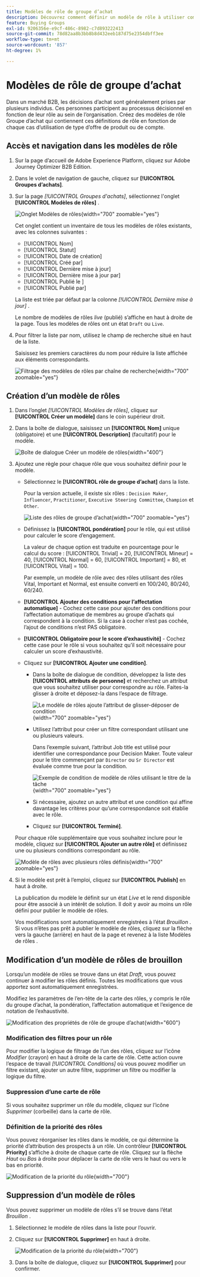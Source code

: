 ```yaml
---
title: Modèles de rôle de groupe d’achat
description: Découvrez comment définir un modèle de rôle à utiliser comme composant de groupe d’achats.
feature: Buying Groups
exl-id: 9206356e-e9cf-486c-8982-c7d893222413
source-git-commit: 78d82aa8b3bb8b8d432eeb187d75e2354dbff3ee
workflow-type: tm+mt
source-wordcount: '857'
ht-degree: 1%

---
```


# Modèles de rôle de groupe d’achat

Dans un marché B2B, les décisions d’achat sont généralement prises par plusieurs individus. Ces personnes participent au processus décisionnel en fonction de leur rôle au sein de l’organisation. Créez des modèles de rôle Groupe d’achat qui contiennent ces définitions de rôle en fonction de chaque cas d’utilisation de type d’offre de produit ou de compte.

## Accès et navigation dans les modèles de rôle

1. Sur la page d’accueil de Adobe Experience Platform, cliquez sur Adobe Journey Optimizer B2B Edition.

1. Dans le volet de navigation de gauche, cliquez sur **[!UICONTROL Groupes d’achats]**.

1. Sur la page _[!UICONTROL Groupes d&#39;achats]_, sélectionnez l&#39;onglet **[!UICONTROL Modèles de rôles]** .

   ![Onglet Modèles de rôles](assets/roles-templates-tab.png){width="700" zoomable="yes"}

   Cet onglet contient un inventaire de tous les modèles de rôles existants, avec les colonnes suivantes :

   * [!UICONTROL Nom]
   * [!UICONTROL Statut]
   * [!UICONTROL Date de création]
   * [!UICONTROL Créé par]
   * [!UICONTROL Dernière mise à jour]
   * [!UICONTROL Dernière mise à jour par]
   * [!UICONTROL Publié le ]
   * [!UICONTROL Publié par]

   La liste est triée par défaut par la colonne _[!UICONTROL Dernière mise à jour]_ .

   Le nombre de modèles de rôles _live_ (publié) s’affiche en haut à droite de la page. Tous les modèles de rôles ont un état `Draft` ou `Live`.

1. Pour filtrer la liste par nom, utilisez le champ de recherche situé en haut de la liste.

   Saisissez les premiers caractères du nom pour réduire la liste affichée aux éléments correspondants.

   ![Filtrage des modèles de rôles par chaîne de recherche](assets/roles-templates-search.png){width="700" zoomable="yes"}

## Création d’un modèle de rôles

1. Dans l’onglet _[!UICONTROL Modèles de rôles]_, cliquez sur **[!UICONTROL Créer un modèle]** dans le coin supérieur droit.

1. Dans la boîte de dialogue, saisissez un **[!UICONTROL Nom]** unique (obligatoire) et une **[!UICONTROL Description]** (facultatif) pour le modèle.

   ![Boîte de dialogue Créer un modèle de rôles](assets/roles-template-create-dialog.png){width="400"}

1. Ajoutez une règle pour chaque rôle que vous souhaitez définir pour le modèle.

   * Sélectionnez le **[!UICONTROL rôle de groupe d’achat]** dans la liste.

     Pour la version actuelle, il existe six rôles : `Decision Maker`, `Influencer`, `Practitioner`, `Executive Steering Committee`, `Champion` et `Other`.

     ![Liste des rôles de groupe d’achat](./assets/roles-template-create-roles-list.png){width="700" zoomable="yes"}

   * Définissez la **[!UICONTROL pondération]** pour le rôle, qui est utilisé pour calculer le score d’engagement.

     La valeur de chaque option est traduite en pourcentage pour le calcul du score : [!UICONTROL Trivial] = 20, [!UICONTROL Mineur] = 40, [!UICONTROL Normal] = 60, [!UICONTROL Important] = 80, et [!UICONTROL Vital] = 100.

     Par exemple, un modèle de rôle avec des rôles utilisant des rôles Vital, Important et Normal, est ensuite converti en 100/240, 80/240, 60/240.

   * **[!UICONTROL Ajouter des conditions pour l’affectation automatique]** - Cochez cette case pour ajouter des conditions pour l’affectation automatique de membres au groupe d’achats qui correspondent à la condition. Si la case à cocher n’est pas cochée, l’ajout de conditions n’est PAS obligatoire.

   * **[!UICONTROL Obligatoire pour le score d’exhaustivité]** - Cochez cette case pour le rôle si vous souhaitez qu’il soit nécessaire pour calculer un score d’exhaustivité.

   * Cliquez sur **[!UICONTROL Ajouter une condition]**.

      * Dans la boîte de dialogue de condition, développez la liste des **[!UICONTROL attributs de personne]** et recherchez un attribut que vous souhaitez utiliser pour correspondre au rôle. Faites-la glisser à droite et déposez-la dans l’espace de filtrage.

        ![ Le modèle de rôles ajoute l’attribut de glisser-déposer de condition ](assets/roles-template-role-attribute.png){width="700" zoomable="yes"}

      * Utilisez l’attribut pour créer un filtre correspondant utilisant une ou plusieurs valeurs.

        Dans l’exemple suivant, l’attribut Job title est utilisé pour identifier une correspondance pour Decision Maker. Toute valeur pour le titre commençant par `Director` ou `Sr Director` est évaluée comme true pour la condition.

        ![Exemple de condition de modèle de rôles utilisant le titre de la tâche](assets/roles-template-condition-example-job-title.png){width="700" zoomable="yes"}

      * Si nécessaire, ajoutez un autre attribut et une condition qui affine davantage les critères pour qu’une correspondance soit établie avec le rôle.

      * Cliquez sur **[!UICONTROL Terminé]**.

   Pour chaque rôle supplémentaire que vous souhaitez inclure pour le modèle, cliquez sur **[!UICONTROL Ajouter un autre rôle]** et définissez une ou plusieurs conditions correspondant au rôle.

   ![ Modèle de rôles avec plusieurs rôles définis](assets/roles-template-multiple-roles.png){width="700" zoomable="yes"}

1. Si le modèle est prêt à l’emploi, cliquez sur **[!UICONTROL Publish]** en haut à droite.

   La publication du modèle le définit sur un état _Live_ et le rend disponible pour être associé à un intérêt de solution. Il doit y avoir au moins un rôle défini pour publier le modèle de rôles.

   Vos modifications sont automatiquement enregistrées à l’état _Brouillon_ . Si vous n’êtes pas prêt à publier le modèle de rôles, cliquez sur la flèche vers la gauche (arrière) en haut de la page et revenez à la liste Modèles de rôles .

## Modification d’un modèle de rôles de brouillon

Lorsqu’un modèle de rôles se trouve dans un état _Draft_, vous pouvez continuer à modifier les rôles définis. Toutes les modifications que vous apportez sont automatiquement enregistrées.

Modifiez les paramètres de l’en-tête de la carte des rôles, y compris le rôle du groupe d’achat, la pondération, l’affectation automatique et l’exigence de notation de l’exhaustivité.

![Modification des propriétés de rôle de groupe d’achat](./assets/roles-template-role-properties.png){width="600"}

### Modification des filtres pour un rôle

Pour modifier la logique de filtrage de l’un des rôles, cliquez sur l’icône _Modifier_ (crayon) en haut à droite de la carte de rôle. Cette action ouvre l’espace de travail _[!UICONTROL Conditions]_ où vous pouvez modifier un filtre existant, ajouter un autre filtre, supprimer un filtre ou modifier la logique du filtre.

### Suppression d’une carte de rôle

Si vous souhaitez supprimer un rôle du modèle, cliquez sur l’icône _Supprimer_ (corbeille) dans la carte de rôle.

### Définition de la priorité des rôles

Vous pouvez réorganiser les rôles dans le modèle, ce qui détermine la priorité d’attribution des prospects à un rôle. Un contrôleur **[!UICONTROL Priority]** s’affiche à droite de chaque carte de rôle. Cliquez sur la flèche _Haut_ ou _Bas_ à droite pour déplacer la carte de rôle vers le haut ou vers le bas en priorité.

![Modification de la priorité du rôle](./assets/roles-template-role-priority.png){width="700"}

## Suppression d’un modèle de rôles

Vous pouvez supprimer un modèle de rôles s’il se trouve dans l’état _Brouillon_ .

1. Sélectionnez le modèle de rôles dans la liste pour l’ouvrir.

1. Cliquez sur **[!UICONTROL Supprimer]** en haut à droite.

   ![Modification de la priorité du rôle](./assets/roles-template-delete.png){width="700"}

1. Dans la boîte de dialogue, cliquez sur **[!UICONTROL Supprimer]** pour confirmer.
